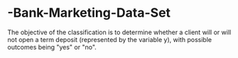 # -Bank-Marketing-Data-Set
The objective of the classification is to determine whether a client will or will not open a term deposit (represented by the variable y), with possible outcomes being "yes" or "no".
